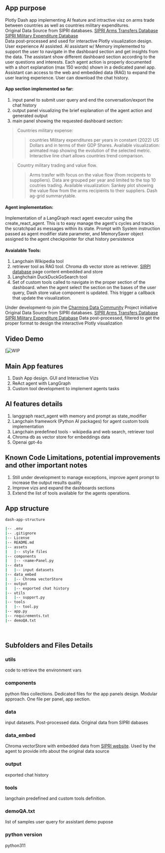 ## App purpose
Plotly Dash app implementing AI feature and intractive visz on arms trade between countries as well as countries military expenditures.<br>
Original Data Source from SIPRI databases.
[SIPRI Arms Transfers Database](https://www.sipri.org/databases/armstransfers)
[SIPRI Military Expenditure Database](https://www.sipri.org/databases/milex)
<br>
Data post-processed and used for interactive Plotly visualization design.
User experience AI assisted. AI assistant w/ Memory implemented to support the user to navigate in the dashboard section and get insights from the data.
The assistant show different dashboard section according to the user questions and interests. 
Each agent action is properly documented with a short explanation (max 150 words) shown in a dedicated panel app.
Assistant can access to the web and embedded data (RAG) to expand the user learing experience.
User can download the chat history.

#### App section implemented so far:
1. input panel to submit user query and end the conversation/export the chat history
2. output panel visualizing the brief explanation of the agent action and generated output
3. main panel showing the requested dashboard section:
> Countries military expense:
>> countries Military expenditures per years in constant (2022) US Dollars and in terms of their GDP Shares.
>> Available visualization: animated map showing the evolution of the selected metric. Interactive line chart allows countries trend comparison.

> Country military trading and value flow.
>> Arms trasfer with focus on the value flow (from recipents to suppliers). Data are grouped per year and limited to the top 10 coutries trading.
>> Available visualization: Sankey plot showing the value flow from the arms recipients to their suppliers. Dash ag-grid  summarytable.
   
#### Agent implementation:  <br>
Implementation of a LangGraph react agent executor using the create_react_agent. This is to easy  manage the agent's cycles and tracks the scratchpad as messages within its state.
Prompt with System instruction passed as agent modifier state parameter, and MemorySaver object assigned to the agent checkpointer for chat history persistence 
 
#### Avaialable Tools:
1.    Langchain Wikipedia tool
2.    retriever tool as RAG tool. Chroma db vector store as retriever. [SIRPI database](https://www.sipri.org/databases) page content embedded and store
3.    Langhchain DuckDuckGoSearch tool
4.    Set of custom tools called to navigate in the proper section of the dashboard. when the agent select the section on the bases of the user query, Dash store value component is updated. This trigger a callback that update the visualization.

Under development-to join the [Charming Data Community](https://charming-data.circle.so/) Project initiative <br>
Original Data Source from SIPRI databases.
[SIPRI Arms Transfers Database](https://www.sipri.org/databases/armstransfers)
[SIPRI Military Expenditure Database](https://www.sipri.org/databases/milex)
Data post-processed, filtered to get the proper format to design the interactive Plotly visualization

## Video Demo
[![WIP]()

## Main App features
1. Dash App design. GUI and Interactive Vizs
2. ReAct agent  with LangGraph
3. Custom tool development to implement agents tasks <br>

## AI features details
1. langgraph react_agent with memory and prompt as state_modifier
2. Langchain framework (Python AI packages) for agent custom tools implementation
3. Langchain predefined tools  - wikipedia and web search, retriever tool
4. Chroma db as vector store for embeddings data 
5. Openai gpt-4o

## Known Code Limitations, potential improvements and  other important notes
1. Still under development to manage exceptions, improve agent prompt to increase the output results quality<br>
2. Improve vizs and expand the dashboards sections
3. Extend the list of tools available for the agents operations.


## App structure

```bash
dash-app-structure

|-- .env
|-- .gitignore
|-- License
|-- README.md
|-- assets
|   |-- style files
|-- components
|   |-- <name>Panel.py
|-- data
|   |-- input datasets
|-- data_embed
|   |-- Chroma vectorStore
|-- output
|   |-- exported chat history
|-- utils
|   |-- support.py
|-- tools
|   |-- tool.py
|-- app.py
|-- requirements.txt
|-- demoQA.txt


```

<br>

## Subfolders and Files Details
### utils
code to retrieve the environment vars
### components
python files collections. Dedicated files for the app panels design. 
Modular approach. One file per panel, app section.
### data
input datasets. Post-processed data. Original data from SIPRI dabases
### data_embed
Chroma vectorStore with embedded data from [SIPRI website](https://www.sipri.org/databases).
Used by the agent to provide info about the original data source
### output
exported chat history
### tools
langchain predefined and custom tools definition.
### demoQA.txt
list of samples user query for assistant demo pupose
### python version
python311

